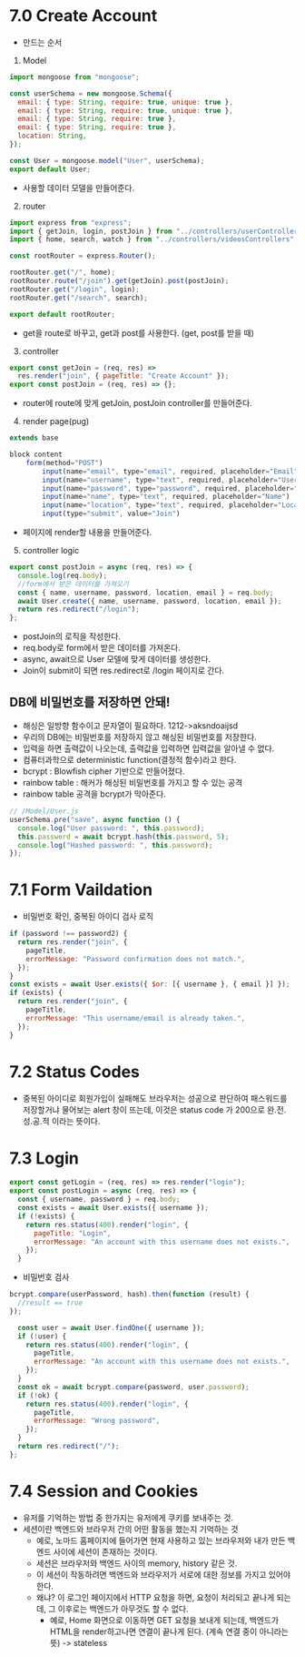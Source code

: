# 7.0 Create Account

- 만드는 순서

1. Model

```js
import mongoose from "mongoose";

const userSchema = new mongoose.Schema({
  email: { type: String, require: true, unique: true },
  email: { type: String, require: true, unique: true },
  email: { type: String, require: true },
  email: { type: String, require: true },
  location: String,
});

const User = mongoose.model("User", userSchema);
export default User;
```

- 사용할 데이터 모델을 만들어준다.

2. router

```js
import express from "express";
import { getJoin, login, postJoin } from "../controllers/userControllers";
import { home, search, watch } from "../controllers/videosControllers";

const rootRouter = express.Router();

rootRouter.get("/", home);
rootRouter.route("/join").get(getJoin).post(postJoin);
rootRouter.get("/login", login);
rootRouter.get("/search", search);

export default rootRouter;
```

- get을 route로 바꾸고, get과 post를 사용한다. (get, post를 받을 때)

3. controller

```js
export const getJoin = (req, res) =>
  res.render("join", { pageTitle: "Create Account" });
export const postJoin = (req, res) => {};
```

- router에 route에 맞게 getJoin, postJoin controller를 만들어준다.

4. render page(pug)

```js
extends base

block content
    form(method="POST")
        input(name="email", type="email", required, placeholder="Email")
        input(name="username", type="text", required, placeholder="Username")
        input(name="password", type="password", required, placeholder="Password")
        input(name="name", type="text", required, placeholder="Name")
        input(name="location", type="text", required, placeholder="Location")
        input(type="submit", value="Join")
```

- 페이지에 render할 내용을 만들어준다.

5. controller logic

```js
export const postJoin = async (req, res) => {
  console.log(req.body);
  //form에서 받은 데이터를 가져오기
  const { name, username, password, location, email } = req.body;
  await User.create({ name, username, password, location, email });
  return res.redirect("/login");
};
```

- postJoin의 로직을 작성한다.
- req.body로 form에서 받은 데이터를 가져온다.
- async, await으로 User 모델에 맞게 데이터를 생성한다.
- Join이 submit이 되면 res.redirect로 /login 페이지로 간다.

## DB에 비밀번호를 저장하면 안돼!

- 해싱은 일방향 함수이고 문자열이 필요하다. 1212->aksndoaijsd
- 우리의 DB에는 비밀번호를 저장하지 않고 해싱된 비밀번호를 저장한다.
- 입력을 하면 출력값이 나오는데, 출력값을 입력하면 입력값을 알아낼 수 없다.
- 컴퓨터과학으로 deterministic function(결정적 함수)라고 한다.
- bcrypt : Blowfish cipher 기반으로 만들어졌다.
- rainbow table : 해커가 해싱된 비밀번호를 가지고 할 수 있는 공격
- rainbow table 공격을 bcrypt가 막아준다.

```js
// /Model/User.js
userSchema.pre("save", async function () {
  console.log("User password: ", this.password);
  this.password = await bcrypt.hash(this.password, 5);
  console.log("Hashed password: ", this.password);
});
```

# 7.1 Form Vaildation

- 비밀번호 확인, 중복된 아이디 검사 로직

```js
if (password !== password2) {
  return res.render("join", {
    pageTitle,
    errorMessage: "Password confirmation does not match.",
  });
}
const exists = await User.exists({ $or: [{ username }, { email }] });
if (exists) {
  return res.render("join", {
    pageTitle,
    errorMessage: "This username/email is already taken.",
  });
}
```

# 7.2 Status Codes

- 중복된 아이디로 회원가입이 실패해도 브라우저는 성공으로 판단하여 패스워드를 저장할거냐 물어보는 alert 창이 뜨는데, 이것은 status code 가 200으로 완.전.성.공.적 이라는 뜻이다.

# 7.3 Login

```js
export const getLogin = (req, res) => res.render("login");
export const postLogin = async (req, res) => {
  const { username, password } = req.body;
  const exists = await User.exists({ username });
  if (!exists) {
    return res.status(400).render("login", {
      pageTitle: "Login",
      errorMessage: "An account with this username does not exists.",
    });
  }
```

- 비밀번호 검사

```js
bcrypt.compare(userPassword, hash).then(function (result) {
  //result == true
});

  const user = await User.findOne({ username });
  if (!user) {
    return res.status(400).render("login", {
      pageTitle,
      errorMessage: "An account with this username does not exists.",
    });
  }
  const ok = await bcrypt.compare(password, user.password);
  if (!ok) {
    return res.status(400).render("login", {
      pageTitle,
      errorMessage: "Wrong password",
    });
  }
  return res.redirect("/");
};
```

# 7.4 Session and Cookies

- 유저를 기억하는 방법 중 한가지는 유저에게 쿠키를 보내주는 것.
- 세션이란 백엔드와 브라우저 간의 어떤 활동을 했는지 기억하는 것
  - 예로, 노마드 홈페이지에 들어가면 현재 사용하고 있는 브라우저와 내가 만든 백엔드 사이에 세션이 존재하는 것이다.
  - 세션은 브라우저와 백엔드 사이의 memory, history 같은 것.
  - 이 세션이 작동하려면 백엔드와 브라우저가 서로에 대한 정보를 가지고 있어야 한다.
  - 왜냐? 이 로그인 페이지에서 HTTP 요청을 하면, 요청이 처리되고 끝나게 되는데, 그 이후로는 백엔드가 아무것도 할 수 없다.
    - 예로, Home 화면으로 이동하면 GET 요청을 보내게 되는데, 백엔드가 HTML을 render하고나면 연결이 끝나게 된다. (계속 연결 중이 아니라는 뜻) -> stateless
